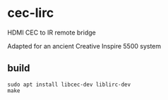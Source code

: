 # cec-lirc
HDMI CEC to IR remote bridge

Adapted for an ancient Creative Inspire 5500 system

## build

	sudo apt install libcec-dev liblirc-dev
	make